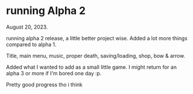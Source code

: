 # running Alpha 2

August 20, 2023.

running alpha 2 release, a little better project wise. Added a lot more things compared to alpha 1.

Title, main menu, music, proper death, saving/loading, shop, bow & arrow.

Added what I wanted to add as a small little game. I might return for an alpha 3 or more if I'm bored one day :p.

Pretty good progress tho i think